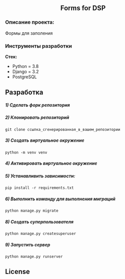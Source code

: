 <h2 align="center">Forms for DSP</h2>

### Описание проекта:
Формы для заполения


### Инструменты разработки

**Стек:**
- Python = 3.8
- Django = 3.2
- PostgreSQL

## Разработка

##### 1) Сделать форк репозитория 

##### 2) Клонировать репозиторий

    git clone ссылка_сгенерированная_в_вашем_репозитории

##### 3) Создать виртуальное окружение

    python -m venv venv
    
##### 4) Активировать виртуальное окружение

##### 5) Устанавливить зависимости:

    pip install -r requirements.txt

##### 6) Выполнить команду для выполнения миграций

    python manage.py migrate
    
##### 8) Создать суперпользователя

    python manage.py createsuperuser
    
##### 9) Запустить сервер

    python manage.py runserver

## License


